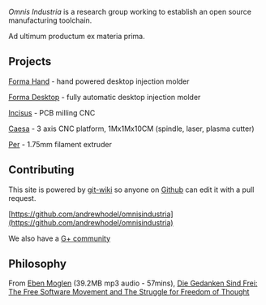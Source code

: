 *Omnis Industria* is a research group working to establish an open source manufacturing toolchain.

Ad ultimum productum ex materia prima.

## Projects

[Forma Hand](projects/forma-hand/index.html) - hand powered desktop injection molder

[Forma Desktop](projects/forma-desktop/index.html) - fully automatic desktop injection molder

[Incisus](projects/incisus/index.html) - PCB milling CNC

[Caesa](projects/caesa/index.html) - 3 axis CNC platform, 1Mx1Mx10CM (spindle, laser, plasma cutter)

[Per](projects/per/index.html) - 1.75mm filament extruder

## Contributing

This site is powered by [git-wiki](https://github.com/andrewhodel/git-wiki) so anyone on [Github](http://github.com) can edit it with a pull request.

[https://github.com/andrewhodel/omnisindustria](https://github.com/andrewhodel/omnisindustria)

We also have a [G+ community](https://plus.google.com/communities/102975489424177341397)

## Philosophy

From [Eben Moglen](http://emoglen.law.columbia.edu/) (39.2MB mp3 audio - 57mins), [Die Gedanken Sind Frei: The Free Software Movement and The Struggle for Freedom of Thought](http://archive.org/download/3_do_t1_11h_3-Moglen_a/3_do_t1_11h_3-Moglen.mp3)